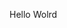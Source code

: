 Hello Wolrd































































































































































































































































































































































































































































































































































































































































































































































































































































































































































































































































































































































































































































































































































































































































































































